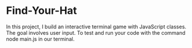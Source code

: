 # Find-Your-Hat

In this project, I build an interactive terminal game with JavaScript classes. The goal involves user input. 
To test and run your code with the command node main.js in our terminal.

